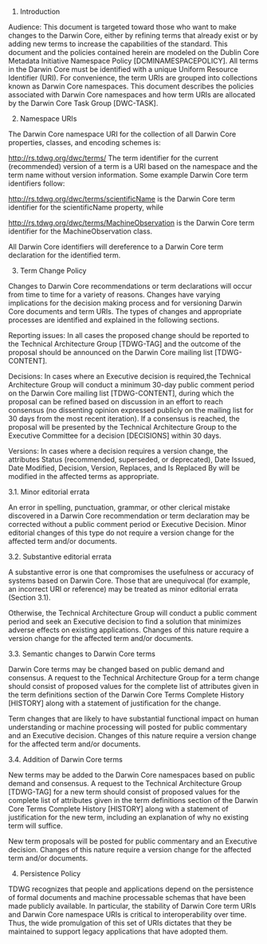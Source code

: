 1. Introduction

Audience: This document is targeted toward those who want to make changes to the Darwin Core, either by refining terms that already exist or by adding new terms to increase the capabilities of the standard.
This document and the policies contained herein are modeled on the Dublin Core Metadata Initiative Namespace Policy [DCMINAMESPACEPOLICY]. All terms in the Darwin Core must be identified with a unique Uniform Resource Identifier (URI). For convenience, the term URIs are grouped into collections known as Darwin Core namespaces. This document describes the policies associated with Darwin Core namespaces and how term URIs are allocated by the Darwin Core Task Group [DWC-TASK].

2. Namespace URIs

The Darwin Core namespace URI for the collection of all Darwin Core properties, classes, and encoding schemes is:

http://rs.tdwg.org/dwc/terms/
The term identifier for the current (recommended) version of a term is a URI based on the namespace and the term name without version information. Some example Darwin Core term identifiers follow:

http://rs.tdwg.org/dwc/terms/scientificName
is the Darwin Core term identifier for the scientificName property, while

http://rs.tdwg.org/dwc/terms/MachineObservation
is the Darwin Core term identifier for the MachineObservation class.

All Darwin Core identifiers will dereference to a Darwin Core term declaration for the identified term.

3. Term Change Policy

Changes to Darwin Core recommendations or term declarations will occur from time to time for a variety of reasons. Changes have varying implications for the decision making process and for versioning Darwin Core documents and term URIs. The types of changes and appropriate processes are identified and explained in the following sections.

Reporting issues: In all cases the proposed change should be reported to the Technical Architecture Group [TDWG-TAG] and the outcome of the proposal should be announced on the Darwin Core mailing list [TDWG-CONTENT].

Decisions: In cases where an Executive decision is required,the Technical Architecture Group will conduct a minimum 30-day public comment period on the Darwin Core mailing list [TDWG-CONTENT], during which the proposal can be refined based on discussion in an effort to reach consensus (no dissenting opinion expressed publicly on the mailing list for 30 days from the most recent iteration). If a consensus is reached, the proposal will be presented by the Technical Architecture Group to the Executive Committee for a decision [DECISIONS] within 30 days.

Versions: In cases where a decision requires a version change, the attributes Status (recommended, superseded, or deprecated), Date Issued, Date Modified, Decision, Version, Replaces, and Is Replaced By will be modified in the affected terms as appropriate.

3.1. Minor editorial errata

An error in spelling, punctuation, grammar, or other clerical mistake discovered in a Darwin Core recommendation or term declaration may be corrected without a public comment period or Executive Decision. Minor editorial changes of this type do not require a version change for the affected term and/or documents.

3.2. Substantive editorial errata

A substantive error is one that compromises the usefulness or accuracy of systems based on Darwin Core. Those that are unequivocal (for example, an incorrect URI or reference) may be treated as minor editorial errata (Section 3.1).

Otherwise, the Technical Architecture Group will conduct a public comment period and seek an Executive decision to find a solution that minimizes adverse effects on existing applications. Changes of this nature require a version change for the affected term and/or documents.

3.3. Semantic changes to Darwin Core terms

Darwin Core terms may be changed based on public demand and consensus. A request to the Technical Architecture Group for a term change should consist of proposed values for the complete list of attributes given in the term definitions section of the Darwin Core Terms Complete History [HISTORY] along with a statement of justification for the change.

Term changes that are likely to have substantial functional impact on human understanding or machine processing will posted for public commentary and an Executive decision. Changes of this nature require a version change for the affected term and/or documents.

3.4. Addition of Darwin Core terms

New terms may be added to the Darwin Core namespaces based on public demand and consensus. A request to the Technical Architecture Group [TDWG-TAG] for a new term should consist of proposed values for the complete list of attributes given in the term definitions section of the Darwin Core Terms Complete History [HISTORY] along with a statement of justification for the new term, including an explanation of why no existing term will suffice.

New term proposals will be posted for public commentary and an Executive decision. Changes of this nature require a version change for the affected term and/or documents.

4. Persistence Policy

TDWG recognizes that people and applications depend on the persistence of formal documents and machine processable schemas that have been made publicly available. In particular, the stability of Darwin Core term URIs and Darwin Core namespace URIs is critical to interoperability over time. Thus, the wide promulgation of this set of URIs dictates that they be maintained to support legacy applications that have adopted them.
